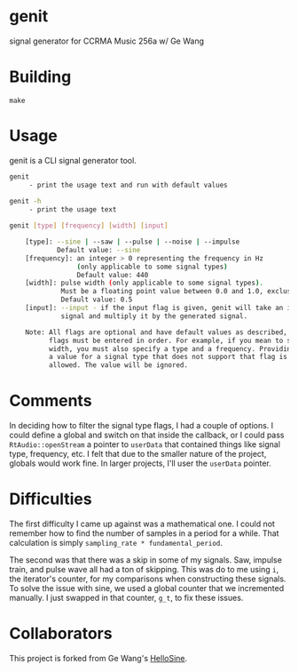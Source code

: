 genit
==============

signal generator for CCRMA Music 256a w/ Ge Wang


Building 
==============

```
make
```

Usage
==============

genit is a CLI signal generator tool.

```sh
genit
     - print the usage text and run with default values
     
genit -h
     - print the usage text

genit [type] [frequency] [width] [input]

    [type]: --sine | --saw | --pulse | --noise | --impulse
            Default value: --sine
    [frequency]: an integer > 0 representing the frequency in Hz 
                 (only applicable to some signal types)
                 Default value: 440
    [width]: pulse width (only applicable to some signal types). 
             Must be a floating point value between 0.0 and 1.0, exclusive.
             Default value: 0.5
    [input]: --input - if the input flag is given, genit will take an input
             signal and multiply it by the generated signal.

    Note: All flags are optional and have default values as described, but
          flags must be entered in order. For example, if you mean to specify a
          width, you must also specify a type and a frequency. Providing
          a value for a signal type that does not support that flag is
          allowed. The value will be ignored.
```

Comments
==============

In deciding how to filter the signal type flags, I had a couple of options. I could define a global and switch on that inside the callback, or I could pass `RtAudio::openStream` a pointer to `userData` that contained things like signal type, frequency, etc. I felt that due to the smaller nature of the project, globals would work fine. In larger projects, I'll user the `userData` pointer.

Difficulties
==============

The first difficulty I came up against was a mathematical one. I could not remember how to find the number of samples in a period for a while. That calculation is simply `sampling_rate * fundamental_period`.

The second was that there was a skip in some of my signals. Saw, impulse train, and pulse wave all had a ton of skipping. This was do to me using `i`, the iterator's counter, for my comparisons when constructing these signals. To solve the issue with sine, we used a global counter that we incremented manually. I just swapped in that counter, `g_t`, to fix these issues.

Collaborators
==============

This project is forked from Ge Wang's [HelloSine](https://ccrma.stanford.edu/courses/256a-fall-2014/lectures/1b/HelloSine/).
